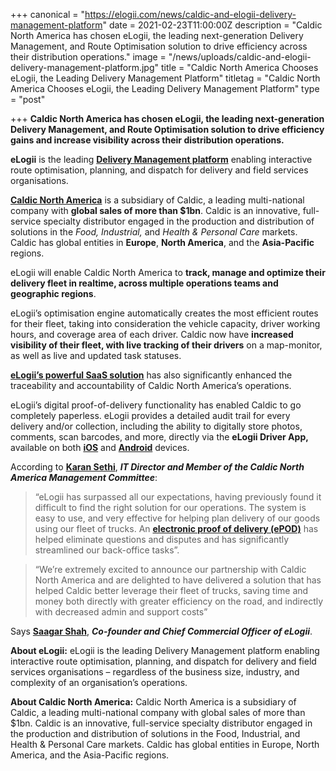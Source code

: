 +++
canonical = "https://elogii.com/news/caldic-and-elogii-delivery-management-platform"
date = 2021-02-23T11:00:00Z
description = "Caldic North America has chosen eLogii, the leading next-generation Delivery Management, and Route Optimisation solution to drive efficiency across their distribution operations."
image = "/news/uploads/caldic-and-elogii-delivery-management-platform.jpg"
title = "Caldic North America Chooses eLogii, the Leading Delivery Management Platform"
titletag = "Caldic North America Chooses eLogii, the Leading Delivery Management Platform"
type = "post"

+++
**Caldic North America has chosen eLogii, the leading next-generation Delivery Management, and Route Optimisation solution to drive efficiency gains and increase visibility across their distribution operations.**

**eLogii** is the leading [**Delivery Management platform**](https://elogii.com/blog/delivery-management-platforms/) enabling interactive route optimisation, planning, and dispatch for delivery and field services organisations.

[**Caldic North America**](https://www.caldic.com/en-ca) is a subsidiary of Caldic, a leading multi-national company with **global sales of more than $1bn**. Caldic is an innovative, full-service specialty distributor engaged in the production and distribution of solutions in the _Food, Industrial,_ and _Health & Personal Care_ markets. Caldic has global entities in **Europe**, **North America**, and the **Asia-Pacific** regions.

eLogii will enable Caldic North America to **track, manage and optimize their delivery fleet in realtime, across multiple operations teams and geographic regions**.

eLogii’s optimisation engine automatically creates the most efficient routes for their fleet, taking into consideration the vehicle capacity, driver working hours, and coverage area of each driver. Caldic now have **increased visibility of their fleet, with live tracking of their drivers** on a map-monitor, as well as live and updated task statuses.

[**eLogii’s powerful SaaS solution**](https://elogii.com/platform) has also significantly enhanced the traceability and accountability of Caldic North America’s operations.

eLogii’s digital proof-of-delivery functionality has enabled Caldic to go completely paperless. eLogii provides a detailed audit trail for every delivery and/or collection, including the ability to digitally store photos, comments, scan barcodes, and more, directly via the **eLogii Driver App,** available on both [**iOS**](https://apps.apple.com/gb/app/elogii-driver/id1481789574) and [**Android**](https://play.google.com/store/apps/details?id=com.elogii.delivery.mobile&hl=en&gl=US) devices.

According to [**Karan Sethi**](https://ca.linkedin.com/in/sethikaran), **_IT Director and Member of the Caldic North America Management Committee_**:

> “eLogii has surpassed all our expectations, having previously found it difficult to find the right solution for our operations. The system is easy to use, and very effective for helping plan delivery of our goods using our fleet of trucks. An [**electronic proof of delivery (ePOD)**](https://elogii.com/blog/electronic-proof-of-delivery-epod-how-does-it-improve-logistics-operations/) has helped eliminate questions and disputes and has significantly streamlined our back-office tasks”.

> “We’re extremely excited to announce our partnership with Caldic North America and are delighted to have delivered a solution that has helped Caldic better leverage their fleet of trucks, saving time and money both directly with greater efficiency on the road, and indirectly with decreased admin and support costs”

Says [**Saagar Shah**](https://uk.linkedin.com/in/saagarshah07), **_Co-founder and Chief Commercial Officer of eLogii_**.

**About eLogii:** eLogii is the leading Delivery Management platform enabling interactive route optimisation, planning, and dispatch for delivery and field services organisations – regardless of the business size, industry, and complexity of an organisation’s operations.

**About Caldic North America:** Caldic North America is a subsidiary of Caldic, a leading multi-national company with global sales of more than $1bn. Caldic is an innovative, full-service specialty distributor engaged in the production and distribution of solutions in the Food, Industrial, and Health & Personal Care markets. Caldic has global entities in Europe, North America, and the Asia-Pacific regions.